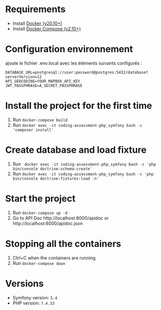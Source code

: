 # Requirements
* Install [Docker (v20.10+)](https://docs.docker.com/engine/install/)
* Install [Docker Compose (v2.10+)](https://docs.docker.com/compose/install/)

# Configuration environnement
ajoute le fichier .env.local avec les éléments suivants configurés :
```
DATABASE_URL=postgresql://user:password@postgres:5432/database?serverVersion=12
API_GEOCODING=YOUR_MAPBOX_API_KEY
JWT_PASSPHRASE=A_SECRET_PASSPHRASE
```

# Install the project for the first time
1. Run `docker-compose build`
2. Run `docker exec -it coding-assessment-php_symfony bash -c 'composer install'`

# Create database and load fixture
1. Run ` docker exec -it coding-assessment-php_symfony bash -c 'php bin/console doctrine:schema:create'`
2. Run `docker exec -it coding-assessment-php_symfony bash -c 'php bin/console doctrine:fixtures:load -n'`

# Start the project
1. Run `docker-compose up -d`
2. Go to API Doc http://localhost:8000/apidoc or http://localhost:8000/apidoc.json

# Stopping all the containers
1. Ctrl+C when the containers are running
2. Run `docker-compose down`

# Versions
* Symfony version: `5.4`
* PHP version: `7.4.33`
